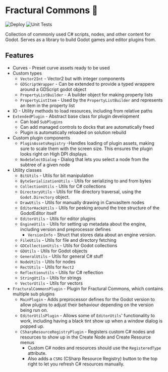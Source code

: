 # Fractural Commons 🔗

![Deploy](https://github.com/Fractural/FracturalCommons/actions/workflows/deploy.yml/badge.svg) ![Unit Tests](https://github.com/Fractural/FracturalCommons/actions/workflows/tests.yml/badge.svg)


Collection of commonly used C# scripts, nodes, and other content for Godot. Serves as a library to build Godot games and editor plugins from.

## Features

- Curves - Preset curve assets ready to be used
- Custom types
  - `Vector2Int` - Vector2 but with integer components
  - `GDScriptWrapper` - Can be extended to provide a typed wrappere around a GDScript godot object
  - `PropertyListBuilder` - A builder object for making property lists
  - `PropertyListItem` - Used by the `PropertyListBuilder` and represents an item in the property list
- IO - Utility methods to load resources, including from relative paths 
- `ExtendedPlugin` - Abstract base class for plugin development
  - Can load `SubPlugins`
  - Can add managed controls to docks that are automatically freed
  - Plugin is automatically reloaded on solution rebuild
- Custom plugin components
  - `PluginAssetsRegistry` -Handles loading of plugin assets, making sure to scale them with the screen size. This ensures the plugin looks right on High DPI displays.
  - `NodeSelectDialog` - Dialog that lets you select a node from the subtree of a given node 
- Utility classes
  - `BitUtils` - Utils for bit manipulation
  - `ByteSerializationUtils` - Utils for serializing to and from bytes
  - `CollectionUtils` - Utils for C# collections
  - `DirectoryUtils` - Utils for file directory traversal, using the `Godot.Directory` object.
  - `DrawUtils` - Utils for manually drawing in CanvasItem nodes
  - `EditorHackUtils` - Utils for peeking around the tree structure of the GodotEditor itself
  - `EditorUtils` - Utils for editor plugins
  - `EngineUtils` - Utils for setting up metadata about the engine, including version and preprocessor defines
    - `VersionInfo` - Struct that stores data about an engine version.
  - `FileUtils` - Utils for file and directory fetching
  - `GDCollectionUtils` - Utils for Godot collections
  - `GDUtils` - Utils for Godot objects
  - `GeneralUtils` - Utils for general C# stuff
  - `NodeUtils` - Utils for nodes
  - `RectUtils` - Utils for `Rect2`
  - `Reflectionutils` - Utils for C# reflection
  - `StringUtils` - Utils for strings
  - `VectorUtils` - Utils for vectors
- `FracturalCommonsPlugin` - Plugin for Fractural Commons, which contains multiple sub plugins
  - `MainPlugin` - Adds preprocessor defines for the Godot version to allow plugins to adjust their behaviour depending on the version being run on.
  - `EditorUtilsPlugin` - Allows some of `EditorUtils`' functionality to work, including having a black tint show up when a window dialog is popped up.
  - `CSharpResourceRegistryPlugin` - Registers custom C# nodes and resources to show up in the Create Node and Create Resource menus 
    - Custom C# nodes and resources should use the `RegisteredType` attribute.
    - Also adds a `CSRG` (CSharp Resource Registry) button to the top right to let you refresh C# resources manually.